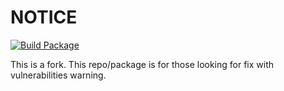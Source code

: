 # NOTICE

[![Build Package](https://github.com/ntj125app/freealert/actions/workflows/build.yaml/badge.svg?branch=main)](https://github.com/ntj125app/freealert/actions/workflows/build.yaml)

This is a fork. This repo/package is for those looking for fix with vulnerabilities warning.